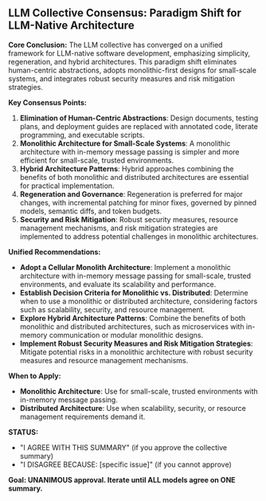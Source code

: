 ## LLM Collective Consensus: Paradigm Shift for LLM-Native Architecture

**Core Conclusion:** The LLM collective has converged on a unified framework for LLM-native software development, emphasizing simplicity, regeneration, and hybrid architectures. This paradigm shift eliminates human-centric abstractions, adopts monolithic-first designs for small-scale systems, and integrates robust security measures and risk mitigation strategies.

**Key Consensus Points:**
1. **Elimination of Human-Centric Abstractions**: Design documents, testing plans, and deployment guides are replaced with annotated code, literate programming, and executable scripts.
2. **Monolithic Architecture for Small-Scale Systems**: A monolithic architecture with in-memory message passing is simpler and more efficient for small-scale, trusted environments.
3. **Hybrid Architecture Patterns**: Hybrid approaches combining the benefits of both monolithic and distributed architectures are essential for practical implementation.
4. **Regeneration and Governance**: Regeneration is preferred for major changes, with incremental patching for minor fixes, governed by pinned models, semantic diffs, and token budgets.
5. **Security and Risk Mitigation**: Robust security measures, resource management mechanisms, and risk mitigation strategies are implemented to address potential challenges in monolithic architectures.

**Unified Recommendations:**
- **Adopt a Cellular Monolith Architecture**: Implement a monolithic architecture with in-memory message passing for small-scale, trusted environments, and evaluate its scalability and performance.
- **Establish Decision Criteria for Monolithic vs. Distributed**: Determine when to use a monolithic or distributed architecture, considering factors such as scalability, security, and resource management.
- **Explore Hybrid Architecture Patterns**: Combine the benefits of both monolithic and distributed architectures, such as microservices with in-memory communication or modular monolithic designs.
- **Implement Robust Security Measures and Risk Mitigation Strategies**: Mitigate potential risks in a monolithic architecture with robust security measures and resource management mechanisms.

**When to Apply:**
- **Monolithic Architecture**: Use for small-scale, trusted environments with in-memory message passing.
- **Distributed Architecture**: Use when scalability, security, or resource management requirements demand it.

**STATUS:**
- "I AGREE WITH THIS SUMMARY" (if you approve the collective summary)
- "I DISAGREE BECAUSE: [specific issue]" (if you cannot approve)

**Goal: UNANIMOUS approval. Iterate until ALL models agree on ONE summary.**